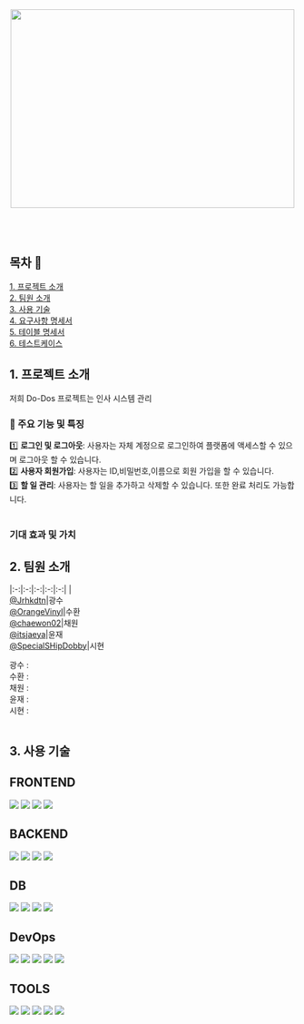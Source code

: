 <div align="center">
<img src="https://github.com/beyond-sw-camp/be05-4th-4team--HR_Do-Dos/assets/114909535/3394ac19-b808-4616-8c57-e40b6b78b07b"width="500" height="350">
</div>
</br>
</br>
</br>

## 목차 📄
[1. 프로젝트 소개](#1-프로젝트-소개)<br>
[2. 팀원 소개](#2-팀원-소개)<br>
[3. 사용 기술](#3-사용-기술)<br>
[4. 요구사항 명세서](#4-요구사항-명세서)<br>
[5. 테이블 명세서](#5-데이터-명세서)<br>
[6. 테스트케이스](#6-테스트케이스)<br>
  


## 1. 프로젝트 소개
저희 Do-Dos 프로젝트는 인사 시스템 관리


### 📢 주요 기능 및 특징  <br/>

1️⃣ **로그인 및 로그아웃**: 사용자는 자체 계정으로 로그인하여 플랫폼에 액세스할 수 있으며 로그아웃 할 수 있습니다.
<br/>
2️⃣ **사용자 회원가입**: 사용자는 ID,비밀번호,이름으로 회원 가입을 할 수 있습니다.
<br/>
3️⃣ **할 일 관리**: 사용자는 할 일을 추가하고 삭제할 수 있습니다. 또한 완료 처리도 가능합니다.
<br/>
<br/>

###  기대 효과 및 가치


## 2. 팀원 소개
|:-:|:-:|:-:|:-:|:-:|
|<br/>[@Jrhkdtn](https://github.com/Jrhkdtn)|광수<br/>[@OrangeVinyl](https://github.com/OrangeVinyl)|수환<br/>[@chaewon02](https://github.com/chaewon02)|채원<br/>[@itsjaeya](https://github.com/itsjaeya)|윤재<br/>[@SpecialSHipDobby](https://github.com/SpecialSHipDobby)|시현
<br/>
<div>
  광수 : 
</div>
<div>
  수환 : 
</div>
<div>
  채원 : 
</div>
<div>
  윤재 : 
</div>
<div>
  시현 : 
</div>
<br/>

## 3. 사용 기술
## FRONTEND
<img src="https://img.shields.io/badge/html5-E34F26?style=for-the-badge&logo=html5&logoColor=white" /> <img src="https://img.shields.io/badge/css-1572B6?style=for-the-badge&logo=css3&logoColor=white" /> <img src="https://img.shields.io/badge/javascript-F7DF1E?style=for-the-badge&logo=javascript&logoColor=black" /> <img src="https://img.shields.io/badge/vue.js-4FC08D?style=for-the-badge&logo=vue.js&logoColor=white" />

## BACKEND
<img src="https://img.shields.io/badge/spring-6DB33F?style=for-the-badge&logo=spring&logoColor=white" /> <img src="https://img.shields.io/badge/gradle-02303A?style=for-the-badge&logo=gradle&logoColor=white" /> <img src="https://img.shields.io/badge/java-007396?style=for-the-badge&logo=java&logoColor=white" /> <img src="https://img.shields.io/badge/springdatajpa-6DB33F?style=for-the-badge&logo=springboot&logoColor=white">

## DB
<img src="https://img.shields.io/badge/mysql-4479A1?style=for-the-badge&logo=mysql&logoColor=white"> <img src="https://img.shields.io/badge/mariaDB-003545?style=for-the-badge&logo=mariaDB&logoColor=white" /> <img src="https://img.shields.io/badge/Redis-DC382D?style=for-the-badge&logo=Redis&logoColor=white" /> <img src="https://img.shields.io/badge/ElasticCache-005571?style=for-the-badge&logo=elastic&logoColor=white" />

## DevOps
<img src="https://img.shields.io/badge/amazonecr-navy?style=for-the-badge&logo=amazonaws&logoColor=white" /> <img src="https://img.shields.io/badge/amazonec2-FF9900?style=for-the-badge&logo=amazonec2&logoColor=white" /> <img src="https://img.shields.io/badge/amazonrds-527FFF?style=for-the-badge&logo=amazonrds&logoColor=white" /> <img src="https://img.shields.io/badge/amazoneks-FF9900?style=for-the-badge&logo=amazoneks&logoColor=white" /> <img src="https://img.shields.io/badge/jenkins-D24939?style=for-the-badge&logo=jenkins&logoColor=white" />

## TOOLS
<img src="https://img.shields.io/badge/git-F05032?style=for-the-badge&logo=git&logoColor=white"> <img src="https://img.shields.io/badge/github-181717?style=for-the-badge&logo=github&logoColor=white"> <img src="https://img.shields.io/badge/slack-purple?style=for-the-badge&logo=slack&logoColor=white"> <img src="https://img.shields.io/badge/trello-0052CC?style=for-the-badge&logo=trello&logoColor=white"> <img src="https://img.shields.io/badge/notion-000000?style=for-the-badge&logo=notion&logoColor=white">
